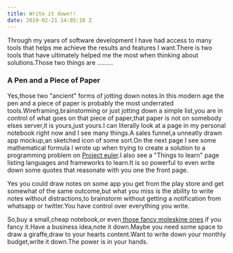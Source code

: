 ```yaml
---
title: Write it down!!
date: 2019-02-21 14:05:18 Z
---
```


Through my years of software development I have had access to many tools that helps me achieve the results and features I want.There is two tools that have ultimately helped me the most when thinking about solutions.Those two things are .........

### A Pen and a Piece of Paper

Yes,those two "ancient" forms of jotting down notes.In this modern age the pen and a piece of paper is probably the most underrated tools.Wireframing,brainstorming or just jotting down a simple list,you are in control of what goes on that piece of paper,that paper is not on somebody elses server,it is yours,just yours.I can literally look at a page in my personal notebook right now and I see many things.A sales funnel,a unneatly drawn app mockup,an sketched icon of some sort.On the next page I see some mathematical formula I wrote up when trying to create a solution to a programming problem on [Project euler](https://projecteuler.net/archives "Project Euler").I also see a "Things to learn" page listing languages and frameworks to learn.It is so powerful to even write down some quotes that reasonate with you one the front page.

Yes you could draw notes on some app you get from the play store and get somewhat of the same outcome,but what you miss is the ability to write notes without distractions,to brainstorm without getting a notification from whatsapp or twitter.You have control over everything you write.

So,buy a small,cheap notebook,or even[ those fancy moleskine ones]() if you fancy it.Have a business idea,note it down.Maybe you need some space to draw a giraffe,draw to your hearts content.Want to write down your monthly budget,write it down.The power is in your hands. 